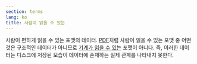 ```yaml
---
section: terms
lang: ko
title: 사람이 읽을 수 있는
---
```


사람이 편하게 읽을 수 있는 포맷의 데이터. [PDF](../pdf/)처럼 사람이 읽을 수 있는 포맷 중 어떤 것은 구조적인 데이터가 아니므로 [기계가 읽을 수 있는](../machine-readable/) 포맷이 아니다. 즉, 이러한 데이터는 디스크에 저장된 모습이 데이터에 존재하는 실제 관계를 나타내지 못한다.

